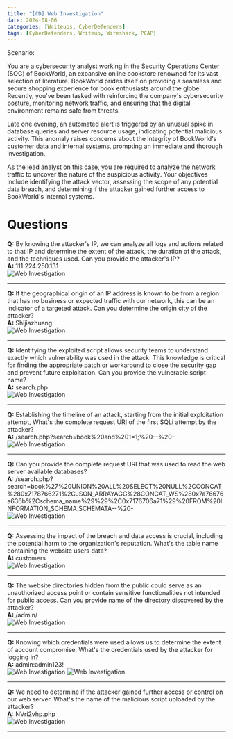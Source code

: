 ```yaml
---
title: "[CD] Web Investigation"
date: 2024-08-06
categories: [Writeups, CyberDefenders]
tags: [CyberDefenders, Writeup, Wireshark, PCAP]
---
```


Scenario:

You are a cybersecurity analyst working in the Security Operations Center (SOC) of BookWorld, an expansive online bookstore renowned for its vast selection of literature. BookWorld prides itself on providing a seamless and secure shopping experience for book enthusiasts around the globe. Recently, you've been tasked with reinforcing the company's cybersecurity posture, monitoring network traffic, and ensuring that the digital environment remains safe from threats.

Late one evening, an automated alert is triggered by an unusual spike in database queries and server resource usage, indicating potential malicious activity. This anomaly raises concerns about the integrity of BookWorld's customer data and internal systems, prompting an immediate and thorough investigation.

As the lead analyst on this case, you are required to analyze the network traffic to uncover the nature of the suspicious activity. Your objectives include identifying the attack vector, assessing the scope of any potential data breach, and determining if the attacker gained further access to BookWorld's internal systems.

# Questions

**Q:** By knowing the attacker's IP, we can analyze all logs and actions related to that IP and determine the extent of the attack, the duration of the attack, and the techniques used. Can you provide the attacker's IP? <br />
**A:** 111.224.250.131 <br />
<img src="/assets/img/Web-Investigation/Web-Investigation-q1-1.png" alt="Web Investigation">

***

**Q:** If the geographical origin of an IP address is known to be from a region that has no business or expected traffic with our network, this can be an indicator of a targeted attack. Can you determine the origin city of the attacker? <br />
**A:** Shijiazhuang <br />
<img src="/assets/img/Web-Investigation/Web-Investigation-q2-1.png" alt="Web Investigation">

***

**Q:** Identifying the exploited script allows security teams to understand exactly which vulnerability was used in the attack. This knowledge is critical for finding the appropriate patch or workaround to close the security gap and prevent future exploitation. Can you provide the vulnerable script name? <br />
**A:** search.php <br />
<img src="/assets/img/Web-Investigation/Web-Investigation-q3-1.png" alt="Web Investigation">

***

**Q:** Establishing the timeline of an attack, starting from the initial exploitation attempt, What's the complete request URI of the first SQLi attempt by the attacker? <br />
**A:** /search.php?search=book%20and%201=1;%20--%20- <br />
<img src="/assets/img/Web-Investigation/Web-Investigation-q4-1.png" alt="Web Investigation">

***

**Q:** Can you provide the complete request URI that was used to read the web server available databases? <br />
**A:** /search.php?search=book%27%20UNION%20ALL%20SELECT%20NULL%2CCONCAT%280x7178766271%2CJSON_ARRAYAGG%28CONCAT_WS%280x7a76676a636b%2Cschema_name%29%29%2C0x7176706a71%29%20FROM%20INFORMATION_SCHEMA.SCHEMATA--%20- <br />
<img src="/assets/img/Web-Investigation/Web-Investigation-q5-1.png" alt="Web Investigation">

***

**Q:** Assessing the impact of the breach and data access is crucial, including the potential harm to the organization's reputation. What's the table name containing the website users data? <br />
**A:** customers <br />
<img src="/assets/img/Web-Investigation/Web-Investigation-q6-1.png" alt="Web Investigation">

***

**Q:** The website directories hidden from the public could serve as an unauthorized access point or contain sensitive functionalities not intended for public access. Can you provide name of the directory discovered by the attacker? <br />
**A:** /admin/ <br />
<img src="/assets/img/Web-Investigation/Web-Investigation-q7-1.png" alt="Web Investigation">

***

**Q:** Knowing which credentials were used allows us to determine the extent of account compromise. What's the credentials used by the attacker for logging in? <br />
**A:** admin:admin123! <br />
<img src="/assets/img/Web-Investigation/Web-Investigation-q8-1.png" alt="Web Investigation">
<img src="/assets/img/Web-Investigation/Web-Investigation-q8-2.png" alt="Web Investigation">

***

**Q:** We need to determine if the attacker gained further access or control on our web server. What's the name of the malicious script uploaded by the attacker? <br />
**A:** NVri2vhp.php <br />
<img src="/assets/img/Web-Investigation/Web-Investigation-q9-1.png" alt="Web Investigation">

***